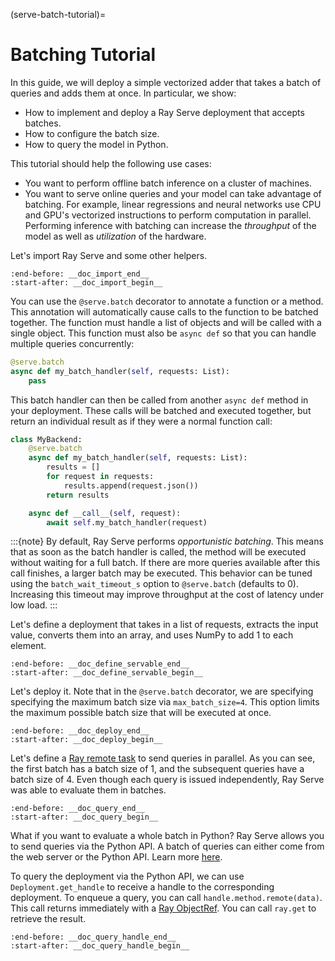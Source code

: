 (serve-batch-tutorial)=

# Batching Tutorial

In this guide, we will deploy a simple vectorized adder that takes
a batch of queries and adds them at once. In particular, we show:

- How to implement and deploy a Ray Serve deployment that accepts batches.
- How to configure the batch size.
- How to query the model in Python.

This tutorial should help the following use cases:

- You want to perform offline batch inference on a cluster of machines.
- You want to serve online queries and your model can take advantage of batching.
  For example, linear regressions and neural networks use CPU and GPU's
  vectorized instructions to perform computation in parallel. Performing
  inference with batching can increase the *throughput* of the model as well as
  *utilization* of the hardware.

Let's import Ray Serve and some other helpers.

```{literalinclude} ../../../../python/ray/serve/examples/doc/tutorial_batch.py
:end-before: __doc_import_end__
:start-after: __doc_import_begin__
```

You can use the `@serve.batch` decorator to annotate a function or a method.
This annotation will automatically cause calls to the function to be batched together.
The function must handle a list of objects and will be called with a single object.
This function must also be `async def` so that you can handle multiple queries concurrently:

```python
@serve.batch
async def my_batch_handler(self, requests: List):
    pass
```

This batch handler can then be called from another `async def` method in your deployment.
These calls will be batched and executed together, but return an individual result as if
they were a normal function call:

```python
class MyBackend:
    @serve.batch
    async def my_batch_handler(self, requests: List):
        results = []
        for request in requests:
            results.append(request.json())
        return results

    async def __call__(self, request):
        await self.my_batch_handler(request)
```

:::{note}
By default, Ray Serve performs *opportunistic batching*. This means that as
soon as the batch handler is called, the method will be executed without
waiting for a full batch. If there are more queries available after this call
finishes, a larger batch may be executed. This behavior can be tuned using the
`batch_wait_timeout_s` option to `@serve.batch` (defaults to 0). Increasing this
timeout may improve throughput at the cost of latency under low load.
:::

Let's define a deployment that takes in a list of requests, extracts the input value,
converts them into an array, and uses NumPy to add 1 to each element.

```{literalinclude} ../../../../python/ray/serve/examples/doc/tutorial_batch.py
:end-before: __doc_define_servable_end__
:start-after: __doc_define_servable_begin__
```

Let's deploy it. Note that in the `@serve.batch` decorator, we are specifying
specifying the maximum batch size via `max_batch_size=4`. This option limits
the maximum possible batch size that will be executed at once.

```{literalinclude} ../../../../python/ray/serve/examples/doc/tutorial_batch.py
:end-before: __doc_deploy_end__
:start-after: __doc_deploy_begin__
```

Let's define a [Ray remote task](ray-remote-functions) to send queries in
parallel. As you can see, the first batch has a batch size of 1, and the subsequent
queries have a batch size of 4. Even though each query is issued independently,
Ray Serve was able to evaluate them in batches.

```{literalinclude} ../../../../python/ray/serve/examples/doc/tutorial_batch.py
:end-before: __doc_query_end__
:start-after: __doc_query_begin__
```

What if you want to evaluate a whole batch in Python? Ray Serve allows you to send
queries via the Python API. A batch of queries can either come from the web server
or the Python API. Learn more [here](serve-handle-explainer).

To query the deployment via the Python API, we can use `Deployment.get_handle` to receive
a handle to the corresponding deployment. To enqueue a query, you can call
`handle.method.remote(data)`. This call returns immediately
with a [Ray ObjectRef](ray-object-refs). You can call `ray.get` to retrieve
the result.

```{literalinclude} ../../../../python/ray/serve/examples/doc/tutorial_batch.py
:end-before: __doc_query_handle_end__
:start-after: __doc_query_handle_begin__
```
